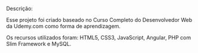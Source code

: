 Descrição:

Esse projeto foi criado baseado no Curso Completo do Desenvolvedor Web da Udemy.com como forma de aprendizagem.

Os recursos utilizados foram: HTML5, CSS3, JavaScript, Angular, PHP com Slim Framework e MySQL.